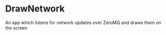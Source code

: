 DrawNetwork
===========

An app which listens for network updates over ZeroMQ and draws them on the screen
